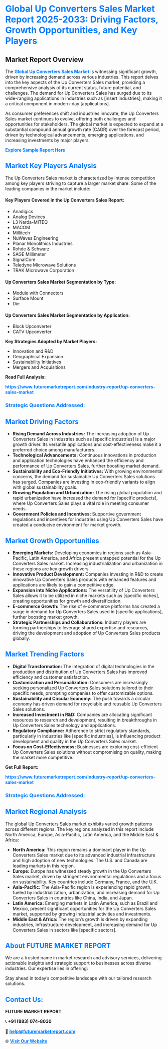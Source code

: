<h1 style="color: #007BFF;">Global Up Converters Sales Market Report 2025-2033: Driving Factors, Growth Opportunities, and Key Players</h1>

<section id="overview">
<h2>Market Report Overview</h2>
<p>The <a href="https://www.futuremarketreport.com/industry-report/up-converters-sales-market" style="color: #007BFF; text-decoration: none;"><strong>Global Up Converters Sales Market</strong></a> is witnessing significant growth, driven by increasing demand across various industries. This report delves into the key aspects of the Up Converters Sales market, providing a comprehensive analysis of its current status, future potential, and challenges. The demand for Up Converters Sales has surged due to its wide-ranging applications in industries such as [insert industries], making it a critical component in modern-day [applications].</p>
<p>As consumer preferences shift and industries innovate, the Up Converters Sales market continues to evolve, offering both challenges and opportunities for stakeholders. The global market is expected to expand at a substantial compound annual growth rate (CAGR) over the forecast period, driven by technological advancements, emerging applications, and increasing investments by major players.</p>
</section>

<section id="overview">
<p><a href="https://www.futuremarketreport.com/request-sample/reportId=109709" style="color: #007BFF; text-decoration: none;"><strong>Explore Sample Report Here</strong></a></p>
</section>

<section id="key-players">
<h2 style="color: #007BFF;">Market Key Players Analysis</h2>
<p>The Up Converters Sales market is characterized by intense competition among key players striving to capture a larger market share. Some of the leading companies in the market include:</p>
<h4>Key Players Covered in the Up Converters Sales Report:</h4>
<ul><li>Anadigics</li><li>Analog Devices</li><li>L3 Narda-MITEQ</li><li>MACOM</li><li>Millitech</li><li>NuWaves Engineering</li><li>Planar Monolithics Industries</li><li>Rohde &amp; Schwarz</li><li>SAGE Millimeter</li><li>SignalCore</li><li>Teledyne Microwave Solutions</li><li>TRAK Microwave Corporation</li></ul>
<h4>Up Converters Sales Market Segmentation by Type:</h4>
<ul><li>Module with Connectors</li><li>Surface Mount</li><li>Die</li></ul>

<h4>Up Converters Sales Market Segmentation by Application:</h4>
<ul><li>Block Upconverter</li><li>CATV Upconverter</li></ul>
<p><strong>Key Strategies Adopted by Market Players:</strong></p>
<ul>
<li>Innovation and R&D</li>
<li>Geographical Expansion</li>
<li>Sustainability Initiatives</li>
<li>Mergers and Acquisitions</li>
</ul>
</section>

<section>
<p><strong>Read Full Analysis: </strong></p><a href="https://www.futuremarketreport.com/industry-report/up-converters-sales-market" style="color: #007BFF; text-decoration: none;"><strong>https://www.futuremarketreport.com/industry-report/up-converters-sales-market</strong></a>
<h3 style="color: #007BFF;">Strategic Questions Addressed:</h3>
</section>

<section id="driving-factors">
<h2 style="color: #007BFF;">Market Driving Factors</h2>
<ul>
<li><strong>Rising Demand Across Industries:</strong> The increasing adoption of Up Converters Sales in industries such as [specific industries] is a major growth driver. Its versatile applications and cost-effectiveness make it a preferred choice among manufacturers.</li>
<li><strong>Technological Advancements:</strong> Continuous innovations in production and application technologies have enhanced the efficiency and performance of Up Converters Sales, further boosting market demand.</li>
<li><strong>Sustainability and Eco-Friendly Initiatives:</strong> With growing environmental concerns, the demand for sustainable Up Converters Sales solutions has surged. Companies are investing in eco-friendly variants to align with global sustainability goals.</li>
<li><strong>Growing Population and Urbanization:</strong> The rising global population and rapid urbanization have increased the demand for [specific products], where Up Converters Sales plays a vital role in meeting consumer needs.</li>
<li><strong>Government Policies and Incentives:</strong> Supportive government regulations and incentives for industries using Up Converters Sales have created a conducive environment for market growth.</li>
</ul>
</section>

<section id="growth-opportunities">
<h2 style="color: #007BFF;">Market Growth Opportunities</h2>
<ul>
<li><strong>Emerging Markets:</strong> Developing economies in regions such as Asia-Pacific, Latin America, and Africa present untapped potential for the Up Converters Sales market. Increasing industrialization and urbanization in these regions are key growth drivers.</li>
<li><strong>Innovative Product Development:</strong> Companies investing in R&D to create innovative Up Converters Sales products with enhanced features and applications are likely to gain a competitive edge.</li>
<li><strong>Expansion into Niche Applications:</strong> The versatility of Up Converters Sales allows it to be utilized in niche markets such as [specific niches], creating opportunities for growth and diversification.</li>
<li><strong>E-commerce Growth:</strong> The rise of e-commerce platforms has created a surge in demand for Up Converters Sales used in [specific applications], further boosting market growth.</li>
<li><strong>Strategic Partnerships and Collaborations:</strong> Industry players are forming partnerships to leverage shared expertise and resources, driving the development and adoption of Up Converters Sales products globally.</li>
</ul>
</section>

<section id="trending-factors">
<h2 style="color: #007BFF;">Market Trending Factors</h2>
<ul>
<li><strong>Digital Transformation:</strong> The integration of digital technologies in the production and distribution of Up Converters Sales has improved efficiency and customer satisfaction.</li>
<li><strong>Customization and Personalization:</strong> Consumers are increasingly seeking personalized Up Converters Sales solutions tailored to their specific needs, prompting companies to offer customizable options.</li>
<li><strong>Sustainability and Circular Economy:</strong> The push towards a circular economy has driven demand for recyclable and reusable Up Converters Sales solutions.</li>
<li><strong>Increased Investment in R&D:</strong> Companies are allocating significant resources to research and development, resulting in breakthroughs in Up Converters Sales technology and applications.</li>
<li><strong>Regulatory Compliance:</strong> Adherence to strict regulatory standards, particularly in industries like [specific industries], is influencing product development and quality in the Up Converters Sales market.</li>
<li><strong>Focus on Cost-Effectiveness:</strong> Businesses are exploring cost-efficient Up Converters Sales solutions without compromising on quality, making the market more competitive.</li>
</ul>
</section>

<section>
<p><strong>Get Full Report: </strong></p><a href="https://www.futuremarketreport.com/industry-report/up-converters-sales-market" style="color: #007BFF; text-decoration: none;"><strong>https://www.futuremarketreport.com/industry-report/up-converters-sales-market</strong></a>
<h3 style="color: #007BFF;">Strategic Questions Addressed:</h3>
</section>


<section id="regional-analysis">
<h2 style="color: #007BFF;">Market Regional Analysis</h2>
<p>The global Up Converters Sales market exhibits varied growth patterns across different regions. The key regions analyzed in this report include North America, Europe, Asia-Pacific, Latin America, and the Middle East & Africa:</p>
<ul>
<li><strong>North America:</strong> This region remains a dominant player in the Up Converters Sales market due to its advanced industrial infrastructure and high adoption of new technologies. The U.S. and Canada are leading markets in this region.</li>
<li><strong>Europe:</strong> Europe has witnessed steady growth in the Up Converters Sales market, driven by stringent environmental regulations and a focus on sustainability. Key countries include Germany, France, and the U.K.</li>
<li><strong>Asia-Pacific:</strong> The Asia-Pacific region is experiencing rapid growth, fueled by industrialization, urbanization, and increasing demand for Up Converters Sales in countries like China, India, and Japan.</li>
<li><strong>Latin America:</strong> Emerging markets in Latin America, such as Brazil and Mexico, present significant opportunities for the Up Converters Sales market, supported by growing industrial activities and investments.</li>
<li><strong>Middle East & Africa:</strong> The region’s growth is driven by expanding industries, infrastructure development, and increasing demand for Up Converters Sales in sectors like [specific sectors].</li>
</ul>
</section>

<footer>
<h2 style="color: #007BFF;">About FUTURE MARKET REPORT</h2>
<p>We are a trusted name in market research and advisory services, delivering actionable insights and strategic support to businesses across diverse industries. Our expertise lies in offering:</p>

<p>Stay ahead in today’s competitive landscape with our tailored research solutions.</p>

<h2 style="color: #007BFF;">Contact Us:</h2>
<p><strong>FUTURE MARKET REPORT</strong></p>
<p>📞 <strong>+91 (883) 074-8030</strong></p>
<p>📧 <strong><a href="mailto:help@futuremarketreport.com" style="color: #007BFF;">help@futuremarketreport.com</a></strong></p>
<p>🌐 <strong><a href="https://www.futuremarketreport.com/" style="color: #007BFF;">Visit Our Website</a></strong></p>
</footer>